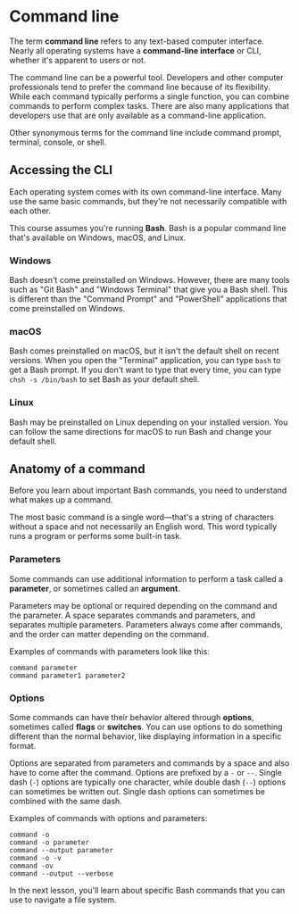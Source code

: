 # Command line

The term **command line** refers to any text-based computer interface. Nearly all operating systems have a **command-line interface** or CLI, whether it's apparent to users or not.

The command line can be a powerful tool. Developers and other computer professionals tend to prefer the command line because of its flexibility. While each command typically performs a single function, you can combine commands to perform complex tasks. There are also many applications that developers use that are only available as a command-line application.

Other synonymous terms for the command line include command prompt, terminal, console, or shell.

## Accessing the CLI
Each operating system comes with its own command-line interface. Many use the same basic commands, but they're not necessarily compatible with each other.

This course assumes you're running **Bash**. Bash is a popular command line that's available on Windows, macOS, and Linux.

### Windows
Bash doesn't come preinstalled on Windows. However, there are many tools such as "Git Bash" and "Windows Terminal" that give you a Bash shell. This is different than the "Command Prompt" and "PowerShell" applications that come preinstalled on Windows.

### macOS
Bash comes preinstalled on macOS, but it isn't the default shell on recent versions. When you open the "Terminal" application, you can type `bash` to get a Bash prompt. If you don't want to type that every time, you can type `chsh -s /bin/bash` to set Bash as your default shell.

### Linux
Bash may be preinstalled on Linux depending on your installed version. You can follow the same directions for macOS to run Bash and change your default shell.

## Anatomy of a command
Before you learn about important Bash commands, you need to understand what makes up a command.

The most basic command is a single word—that's a string of characters without a space and not necessarily an English word. This word typically runs a program or performs some built-in task.

### Parameters
Some commands can use additional information to perform a task called a **parameter**, or sometimes called an **argument**.

Parameters may be optional or required depending on the command and the parameter. A space separates commands and parameters, and separates multiple parameters. Parameters always come after commands, and the order can matter depending on the command.

Examples of commands with parameters look like this:

```
command parameter
command parameter1 parameter2
```

### Options
Some commands can have their behavior altered through **options**, sometimes called **flags** or **switches**. You can use options to do something different than the normal behavior, like displaying information in a specific format.

Options are separated from parameters and commands by a space and also have to come after the command. Options are prefixed by a `-` or `--`. Single dash (`-`) options are typically one character, while double dash (`--`) options can sometimes be written out. Single dash options can sometimes be combined with the same dash.

Examples of commands with options and parameters:

```
command -o
command -o parameter
command --output parameter
command -o -v
command -ov
command --output --verbose
```

In the next lesson, you'll learn about specific Bash commands that you can use to navigate a file system.
